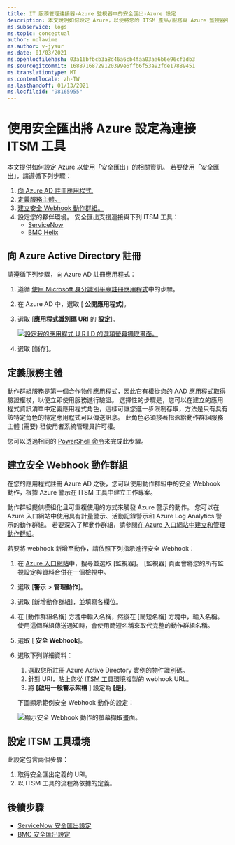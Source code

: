 ```yaml
---
title: IT 服務管理連接器-Azure 監視器中的安全匯出-Azure 設定
description: 本文說明如何設定 Azure，以便將您的 ITSM 產品/服務與 Azure 監視器中的安全匯出連線，以集中監視和管理 ITSM 工作專案。
ms.subservice: logs
ms.topic: conceptual
author: nolavime
ms.author: v-jysur
ms.date: 01/03/2021
ms.openlocfilehash: 03a16bfbcb3a8d46a6cb4faa03aa6b6e96cf3db3
ms.sourcegitcommit: 16887168729120399e6ffb6f53a92fde17889451
ms.translationtype: MT
ms.contentlocale: zh-TW
ms.lasthandoff: 01/13/2021
ms.locfileid: "98165955"
---
```

# <a name="configure-azure-to-connect-itsm-tools-using-secure-export"></a>使用安全匯出將 Azure 設定為連接 ITSM 工具

本文提供如何設定 Azure 以使用「安全匯出」的相關資訊。
若要使用「安全匯出」，請遵循下列步驟：

1. [向 Azure AD 註冊應用程式.](./itsm-connector-secure-webhook-connections-azure-configuration.md#register-with-azure-active-directory)
1. [定義服務主體。](./itsm-connector-secure-webhook-connections-azure-configuration.md#define-service-principal)
1. [建立安全 Webhook 動作群組。](./itsm-connector-secure-webhook-connections-azure-configuration.md#create-a-secure-webhook-action-group)
1. 設定您的夥伴環境。
    安全匯出支援連接與下列 ITSM 工具：
    * [ServiceNow](./itsmc-secure-webhook-connections-servicenow.md)
    * [BMC Helix](./itsmc-secure-webhook-connections-bmc.md)

## <a name="register-with-azure-active-directory"></a>向 Azure Active Directory 註冊

請遵循下列步驟，向 Azure AD 註冊應用程式：

1. 遵循 [使用 Microsoft 身分識別平臺註冊應用程式](../../active-directory/develop/quickstart-register-app.md)中的步驟。
2. 在 Azure AD 中，選取 [ **公開應用程式**]。
3. 選取 [**應用程式識別碼 URI** 的 **設定**]。

   [![設定我的應用程式 U R I D 的選項螢幕擷取畫面。](media/it-service-management-connector-secure-webhook-connections/azure-ad.png)](media/it-service-management-connector-secure-webhook-connections/azure-ad-expand.png#lightbox)
4. 選取 [儲存]。

## <a name="define-service-principal"></a>定義服務主體

動作群組服務是第一個合作物件應用程式，因此它有權從您的 AAD 應用程式取得驗證權杖，以便立即使用服務進行驗證。
選擇性的步驟是，您可以在建立的應用程式資訊清單中定義應用程式角色，這樣可讓您進一步限制存取，方法是只有具有該特定角色的特定應用程式可以傳送訊息。 此角色必須接著指派給動作群組服務主體 (需要) 租使用者系統管理員許可權。

您可以透過相同的 [PowerShell 命令](./action-groups.md#secure-webhook-powershell-script)來完成此步驟。

## <a name="create-a-secure-webhook-action-group"></a>建立安全 Webhook 動作群組

在您的應用程式註冊 Azure AD 之後，您可以使用動作群組中的安全 Webhook 動作，根據 Azure 警示在 ITSM 工具中建立工作專案。

動作群組提供模組化且可重複使用的方式來觸發 Azure 警示的動作。 您可以在 Azure 入口網站中使用具有計量警示、活動記錄警示和 Azure Log Analytics 警示的動作群組。
若要深入了解動作群組，請參閱[在 Azure 入口網站中建立和管理動作群組](./action-groups.md)。

若要將 webhook 新增至動作，請依照下列指示進行安全 Webhook：

1. 在 [Azure 入口網站](https://portal.azure.com/)中，搜尋並選取 [監視器]。 [監視器] 頁面會將您的所有監視設定與資料合併在一個檢視中。
2. 選取 [**警示**  >  **管理動作**]。
3. 選取 [新增動作群組]，並填寫各欄位。
4. 在 [動作群組名稱] 方塊中輸入名稱，然後在 [簡短名稱] 方塊中，輸入名稱。 使用這個群組傳送通知時，會使用簡短名稱來取代完整的動作群組名稱。
5. 選取 [ **安全 Webhook**]。
6. 選取下列詳細資料：
   1. 選取您所註冊 Azure Active Directory 實例的物件識別碼。
   2. 針對 URI，貼上您從 [ITSM 工具環境](#configure-the-itsm-tool-environment)複製的 webhook URL。
   3. 將 **[啟用一般警示架構** ] 設定為 **[是]**。 

   下圖顯示範例安全 Webhook 動作的設定：

   ![顯示安全 Webhook 動作的螢幕擷取畫面。](media/it-service-management-connector-secure-webhook-connections/secure-webhook.png)

## <a name="configure-the-itsm-tool-environment"></a>設定 ITSM 工具環境

此設定包含兩個步驟：

1. 取得安全匯出定義的 URI。
2. 以 ITSM 工具的流程為依據的定義。

## <a name="next-steps"></a>後續步驟

* [ServiceNow 安全匯出設定](./itsmc-secure-webhook-connections-servicenow.md)
* [BMC 安全匯出設定](./itsmc-secure-webhook-connections-bmc.md)
